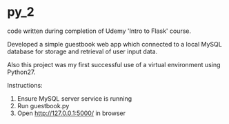 # py_2

code written during completion of Udemy 'Intro to Flask' course.

Developed a simple guestbook web app which connected to a local MySQL database for storage and retrieval of user input data.

Also this project was my first successful use of a virtual environment using Python27.

Instructions:
1. Ensure MySQL server service is running
2. Run guestbook.py
3. Open http://127.0.0.1:5000/ in browser
